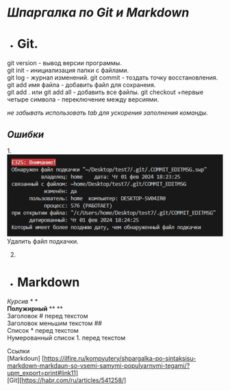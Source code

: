 # ***Шпаргалка по Git и Markdown***

* # **Git.**
git version - вывод версии программы.   
git init - инициализация папки с файлами.   
git log - журнал изменений. 
git commit - тоздать точку восстановления.  
git add имя файла - добавить файл для сохранеия.  
git add . или git add all - добавить все файлы. 
git checkout +первые четыре символа - переключение между версиями.  


*не забывать использовать tab для ускорения заполнения команды.*

## *Ошибки*
1.![e325](e325.jpg)
Удалить файл подкачки.

2. 

* # **Markdown**    
*Курсив*  * *  
**Полужирный**  ** **   
Заголовок #  перед текстом  
Заголовок меньшим текстом ##    
Список *  перед текстом     
Нумерованный список 1.  перед текстом

Ссылки  
[Markdoun] [https://ilfire.ru/kompyutery/shpargalka-po-sintaksisu-markdown-markdaun-so-vsemi-samymi-populyarnymi-tegami/?upm_export=print#link11]   
[Git][https://habr.com/ru/articles/541258/]